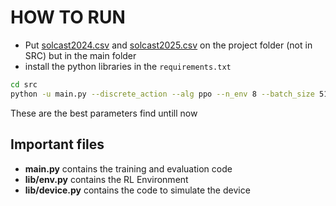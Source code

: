 # HOW TO RUN

- Put [solcast2024.csv](https://github.com/user-attachments/files/21213151/solcast2024.csv) and [solcast2025.csv](https://github.com/user-attachments/files/21213140/solcast2025.csv) on the project folder (not in SRC) but in the main folder
- install the python libraries in the `requirements.txt`

```bash
cd src
python -u main.py --discrete_action --alg ppo --n_env 8 --batch_size 512 --incentive_factor 0.7
```

These are the best parameters find untill now

## Important files
- **main.py** contains the training and evaluation code
- **lib/env.py** contains the RL Environment
- **lib/device.py** contains the code to simulate the device
